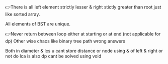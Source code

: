 👉There is all left element strictly lesser & right stictly greater than root just like sorted array.

All elements of BST are unique.

👉Never return between loop either at starting or at end (not applicable for dp)
Other wise chaos like binary tree path wrong answers

Both in diameter & lcs u cant store distance or node using & of left & right or not do
lca is also dp cant be solved using void

